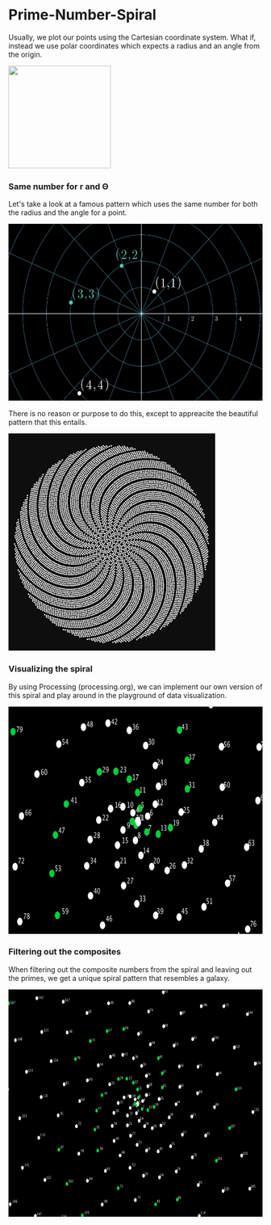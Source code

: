 # Prime-Number-Spiral
<p>Usually, we plot our points using the Cartesian coordinate system. What if, instead we use polar coordinates which expects
a radius and an angle from the origin.</p>
<img width="203px" height="203px" src="https://upload.wikimedia.org/wikipedia/commons/thumb/d/d3/Examples_of_Polar_Coordinates.svg/1024px-Examples_of_Polar_Coordinates.svg.png"/>
<br/>
<h3>Same number for r and Θ</h3>
<p>Let's take a look at a famous pattern which uses the same number for both the radius and the angle for a point.</p>
<img width="560px" height="350px" src="https://github.com/ElvinT57/Prime-Number-Spiral/blob/master/plotting_example.PNG"/>
<p>There is no reason or purpose to do this, except to appreacite the beautiful pattern that this entails.</p>
<img width="410px" height="430px" src="https://github.com/ElvinT57/Prime-Number-Spiral/blob/master/spiral.PNG"/>
<br/>
<h3>Visualizing the spiral</h3>
<p>By using Processing (processing.org), we can implement our own version of this spiral and play around in the
playground of data visualization.</p>
<img width="700px" height="450px" src="https://github.com/ElvinT57/Prime-Number-Spiral/blob/master/Prime_Numbers_Spiral/gifs/spiral_zoomout.gif"/>
<br/>
<h3>Filtering out the composites</h3>
<p>When filtering out the composite numbers from the spiral and leaving out the primes, we get a unique spiral pattern
that resembles a galaxy.</p>
<img width="700px" height="450px" src="https://github.com/ElvinT57/Prime-Number-Spiral/blob/master/Prime_Numbers_Spiral/gifs/primes_zoomout.gif" />
